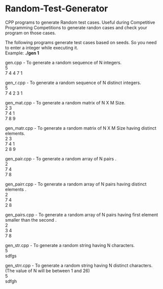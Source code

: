 # Random-Test-Generator
CPP programs to generate Random test cases. Useful during Competitive Programming Competitions to generate randon cases and check your program on those cases.

The following programs generate test cases based on seeds. So you need to enter a integer while executing it.  
Example:   **./gen 1**

gen.cpp - To generate a random sequence of N integers.  
          5  
          7 4 4 7 1  
          
gen_r.cpp - To generate a random sequence of N distinct integers.  
          5  
          7 4 2 3 1  
          
gen_mat.cpp - To generate a random matrix of N X M Size.  
          2 3  
          7 4 1  
          7 8 9  
          
gen_matr.cpp - To generate a random matrix of N X M Size having distinct elements.  
          2 3  
          7 4 1  
          2 8 9  
          
gen_pair.cpp - To generate a random array of N pairs .  
          2   
          7 4   
          7 8   
   
gen_pairr.cpp - To generate a random array of N pairs having distinct elements .  
          2   
          7 4   
          2 8  
          
gen_pairs.cpp - To generate a random array of N pairs having first element smaller than the second .  
          2   
          3 4   
          7 8  
          
gen_str.cpp - To generate a random string having N characters.  
          5  
          sdfgs  
         
gen_strr.cpp - To generate a random string having N distinct characters. (The value of N will be between 1 and 26)  
          5  
          sdfgh  

